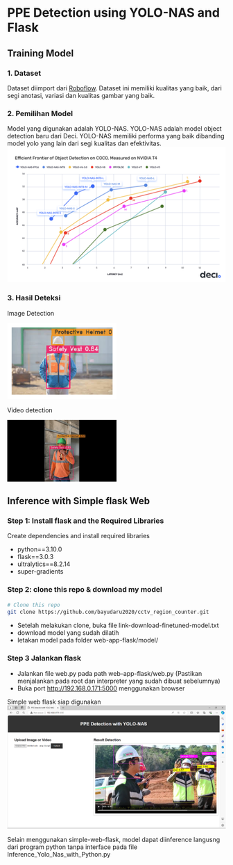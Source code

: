 # PPE Detection using YOLO-NAS and Flask

## Training Model

### 1. Dataset
Dataset diimport dari [Roboflow](https://universe.roboflow.com/project-uyrxf/ppe_detection-v1x3l). Dataset ini memiliki kualitas yang baik, dari segi anotasi, variasi dan kualitas gambar yang baik.

### 2. Pemilihan Model
Model yang digunakan adalah YOLO-NAS. YOLO-NAS adalah model object detection baru dari Deci. YOLO-NAS memiliki performa yang baik dibanding model yolo yang lain dari segi kualitas dan efektivitas.
![YOLO_NAS](https://github.com/bayudaru2020/PPE-Detection-using-YOLO-NAS-and-Flask/blob/master/img/yolo_nas_peforma.png)

### 3. Hasil Deteksi
<p align="center">
  <p>Image Detection</p>
  <img src="https://github.com/bayudaru2020/cctv_region_counter/blob/Bayu-Daru-Isnandar-branch/result-example-img.png" width="50%">
</p>


<p align="center">
  <p>Video detection</p>
  <img src="https://github.com/bayudaru2020/cctv_region_counter/blob/Bayu-Daru-Isnandar-branch/img/result-example-vid-gif.gif" width="50%">
</p>



## Inference with Simple flask Web
### Step 1: Install flask and the Required Libraries
Create dependencies and install required libraries
* python==3.10.0
* flask==3.0.3
* ultralytics==8.2.14
* super-gradients

### Step 2: clone this repo & download my model
```bash
# Clone this repo
git clone https://github.com/bayudaru2020/cctv_region_counter.git
```
- Setelah melakukan clone, buka file link-download-finetuned-model.txt
- download model yang sudah dilatih
- letakan model pada folder web-app-flask/model/

### Step 3 Jalankan flask
* Jalankan file web.py pada path web-app-flask/web.py (Pastikan menjalankan pada root dan interpreter yang sudah dibuat sebelumnya)
* Buka port http://192.168.0.171:5000 menggunakan browser

Simple web flask siap digunakan
![simple-web-flask](https://github.com/bayudaru2020/cctv_region_counter/blob/Bayu-Daru-Isnandar-branch/img/simple-web-flask.png)

Selain menggunakan simple-web-flask, model dapat diinference langusng dari program python tanpa interface pada file Inference_Yolo_Nas_with_Python.py
